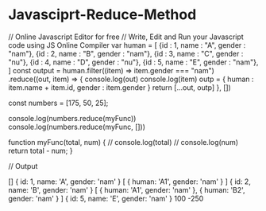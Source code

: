 # Javasciprt-Reduce-Method

// Online Javascript Editor for free
// Write, Edit and Run your Javascript code using JS Online Compiler
var human = [
    {id : 1, name : "A", gender : "nam"},
    {id : 2, name : "B", gender : "nam"},
    {id : 3, name : "C", gender : "nu"},
    {id : 4, name : "D", gender : "nu"},
    {id : 5, name : "E", gender : "nam"},
    ]
const output = human.filter((item) => item.gender === "nam")
.reduce((out, item) => {
    console.log(out)
    console.log(item)
    outp = {
        human : item.name + item.id,
        gender : item.gender
    }
    return [...out, outp]
}, [])

const numbers = [175, 50, 25];

console.log(numbers.reduce(myFunc))
console.log(numbers.reduce(myFunc, []))

function myFunc(total, num) {
//  	console.log(total)
// 	console.log(num)
  return total - num;
}


// Output

[]
{ id: 1, name: 'A', gender: 'nam' }
[ { human: 'A1', gender: 'nam' } ]
{ id: 2, name: 'B', gender: 'nam' }
[ { human: 'A1', gender: 'nam' },
  { human: 'B2', gender: 'nam' } ]
{ id: 5, name: 'E', gender: 'nam' }
100
-250
